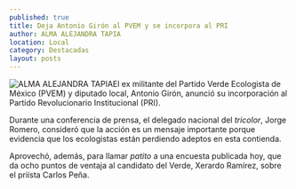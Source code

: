 ```yaml
---
published: true
title: Deja Antonio Girón al PVEM y se incorpora al PRI
author: ALMA ALEJANDRA TAPIA
location: Local
category: Destacadas
layout: posts
---
```


![ALMA ALEJANDRA TAPIA](http://i.imgur.com/zj9SaY3m.jpg)El ex militante del Partido Verde Ecologista de México (PVEM) y diputado local, Antonio Girón, anunció su incorporación al Partido Revolucionario Institucional (PRI). 

Durante una conferencia de prensa, el delegado nacional del _tricolor_, Jorge Romero, consideró que la acción es un mensaje importante porque evidencia que los ecologistas están perdiendo adeptos en esta contienda. 

Aprovechó, además, para llamar _patito_ a una encuesta publicada hoy, que da ocho puntos de ventaja al candidato del Verde, Xerardo Ramírez, sobre el priísta Carlos Peña.
